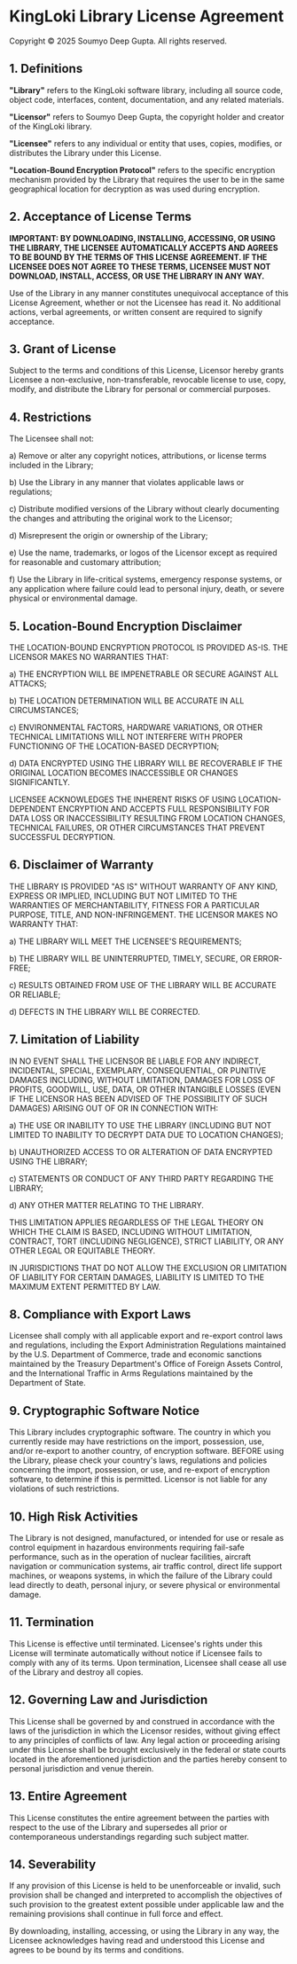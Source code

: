 # KingLoki Library License Agreement

Copyright © 2025 Soumyo Deep Gupta. All rights reserved.

## 1. Definitions

**"Library"** refers to the KingLoki software library, including all source code, object code, interfaces, content, documentation, and any related materials.

**"Licensor"** refers to Soumyo Deep Gupta, the copyright holder and creator of the KingLoki library.

**"Licensee"** refers to any individual or entity that uses, copies, modifies, or distributes the Library under this License.

**"Location-Bound Encryption Protocol"** refers to the specific encryption mechanism provided by the Library that requires the user to be in the same geographical location for decryption as was used during encryption.

## 2. Acceptance of License Terms

**IMPORTANT: BY DOWNLOADING, INSTALLING, ACCESSING, OR USING THE LIBRARY, THE LICENSEE AUTOMATICALLY ACCEPTS AND AGREES TO BE BOUND BY THE TERMS OF THIS LICENSE AGREEMENT. IF THE LICENSEE DOES NOT AGREE TO THESE TERMS, LICENSEE MUST NOT DOWNLOAD, INSTALL, ACCESS, OR USE THE LIBRARY IN ANY WAY.**

Use of the Library in any manner constitutes unequivocal acceptance of this License Agreement, whether or not the Licensee has read it. No additional actions, verbal agreements, or written consent are required to signify acceptance.

## 3. Grant of License

Subject to the terms and conditions of this License, Licensor hereby grants Licensee a non-exclusive, non-transferable, revocable license to use, copy, modify, and distribute the Library for personal or commercial purposes.

## 4. Restrictions

The Licensee shall not:

a) Remove or alter any copyright notices, attributions, or license terms included in the Library;

b) Use the Library in any manner that violates applicable laws or regulations;

c) Distribute modified versions of the Library without clearly documenting the changes and attributing the original work to the Licensor;

d) Misrepresent the origin or ownership of the Library;

e) Use the name, trademarks, or logos of the Licensor except as required for reasonable and customary attribution;

f) Use the Library in life-critical systems, emergency response systems, or any application where failure could lead to personal injury, death, or severe physical or environmental damage.

## 5. Location-Bound Encryption Disclaimer

THE LOCATION-BOUND ENCRYPTION PROTOCOL IS PROVIDED AS-IS. THE LICENSOR MAKES NO WARRANTIES THAT:

a) THE ENCRYPTION WILL BE IMPENETRABLE OR SECURE AGAINST ALL ATTACKS;

b) THE LOCATION DETERMINATION WILL BE ACCURATE IN ALL CIRCUMSTANCES;

c) ENVIRONMENTAL FACTORS, HARDWARE VARIATIONS, OR OTHER TECHNICAL LIMITATIONS WILL NOT INTERFERE WITH PROPER FUNCTIONING OF THE LOCATION-BASED DECRYPTION;

d) DATA ENCRYPTED USING THE LIBRARY WILL BE RECOVERABLE IF THE ORIGINAL LOCATION BECOMES INACCESSIBLE OR CHANGES SIGNIFICANTLY.

LICENSEE ACKNOWLEDGES THE INHERENT RISKS OF USING LOCATION-DEPENDENT ENCRYPTION AND ACCEPTS FULL RESPONSIBILITY FOR DATA LOSS OR INACCESSIBILITY RESULTING FROM LOCATION CHANGES, TECHNICAL FAILURES, OR OTHER CIRCUMSTANCES THAT PREVENT SUCCESSFUL DECRYPTION.

## 6. Disclaimer of Warranty

THE LIBRARY IS PROVIDED "AS IS" WITHOUT WARRANTY OF ANY KIND, EXPRESS OR IMPLIED, INCLUDING BUT NOT LIMITED TO THE WARRANTIES OF MERCHANTABILITY, FITNESS FOR A PARTICULAR PURPOSE, TITLE, AND NON-INFRINGEMENT. THE LICENSOR MAKES NO WARRANTY THAT:

a) THE LIBRARY WILL MEET THE LICENSEE'S REQUIREMENTS;

b) THE LIBRARY WILL BE UNINTERRUPTED, TIMELY, SECURE, OR ERROR-FREE;

c) RESULTS OBTAINED FROM USE OF THE LIBRARY WILL BE ACCURATE OR RELIABLE;

d) DEFECTS IN THE LIBRARY WILL BE CORRECTED.

## 7. Limitation of Liability

IN NO EVENT SHALL THE LICENSOR BE LIABLE FOR ANY INDIRECT, INCIDENTAL, SPECIAL, EXEMPLARY, CONSEQUENTIAL, OR PUNITIVE DAMAGES INCLUDING, WITHOUT LIMITATION, DAMAGES FOR LOSS OF PROFITS, GOODWILL, USE, DATA, OR OTHER INTANGIBLE LOSSES (EVEN IF THE LICENSOR HAS BEEN ADVISED OF THE POSSIBILITY OF SUCH DAMAGES) ARISING OUT OF OR IN CONNECTION WITH:

a) THE USE OR INABILITY TO USE THE LIBRARY (INCLUDING BUT NOT LIMITED TO INABILITY TO DECRYPT DATA DUE TO LOCATION CHANGES);

b) UNAUTHORIZED ACCESS TO OR ALTERATION OF DATA ENCRYPTED USING THE LIBRARY;

c) STATEMENTS OR CONDUCT OF ANY THIRD PARTY REGARDING THE LIBRARY;

d) ANY OTHER MATTER RELATING TO THE LIBRARY.

THIS LIMITATION APPLIES REGARDLESS OF THE LEGAL THEORY ON WHICH THE CLAIM IS BASED, INCLUDING WITHOUT LIMITATION, CONTRACT, TORT (INCLUDING NEGLIGENCE), STRICT LIABILITY, OR ANY OTHER LEGAL OR EQUITABLE THEORY.

IN JURISDICTIONS THAT DO NOT ALLOW THE EXCLUSION OR LIMITATION OF LIABILITY FOR CERTAIN DAMAGES, LIABILITY IS LIMITED TO THE MAXIMUM EXTENT PERMITTED BY LAW.

## 8. Compliance with Export Laws

Licensee shall comply with all applicable export and re-export control laws and regulations, including the Export Administration Regulations maintained by the U.S. Department of Commerce, trade and economic sanctions maintained by the Treasury Department's Office of Foreign Assets Control, and the International Traffic in Arms Regulations maintained by the Department of State.

## 9. Cryptographic Software Notice

This Library includes cryptographic software. The country in which you currently reside may have restrictions on the import, possession, use, and/or re-export to another country, of encryption software. BEFORE using the Library, please check your country's laws, regulations and policies concerning the import, possession, or use, and re-export of encryption software, to determine if this is permitted. Licensor is not liable for any violations of such restrictions.

## 10. High Risk Activities

The Library is not designed, manufactured, or intended for use or resale as control equipment in hazardous environments requiring fail-safe performance, such as in the operation of nuclear facilities, aircraft navigation or communication systems, air traffic control, direct life support machines, or weapons systems, in which the failure of the Library could lead directly to death, personal injury, or severe physical or environmental damage.

## 11. Termination

This License is effective until terminated. Licensee's rights under this License will terminate automatically without notice if Licensee fails to comply with any of its terms. Upon termination, Licensee shall cease all use of the Library and destroy all copies.

## 12. Governing Law and Jurisdiction

This License shall be governed by and construed in accordance with the laws of the jurisdiction in which the Licensor resides, without giving effect to any principles of conflicts of law. Any legal action or proceeding arising under this License shall be brought exclusively in the federal or state courts located in the aforementioned jurisdiction and the parties hereby consent to personal jurisdiction and venue therein.

## 13. Entire Agreement

This License constitutes the entire agreement between the parties with respect to the use of the Library and supersedes all prior or contemporaneous understandings regarding such subject matter.

## 14. Severability

If any provision of this License is held to be unenforceable or invalid, such provision shall be changed and interpreted to accomplish the objectives of such provision to the greatest extent possible under applicable law and the remaining provisions shall continue in full force and effect.

By downloading, installing, accessing, or using the Library in any way, the Licensee acknowledges having read and understood this License and agrees to be bound by its terms and conditions.
